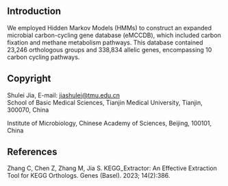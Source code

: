 ## Introduction
We employed Hidden Markov Models (HMMs) to construct an expanded microbial carbon-cycling gene database (eMCCDB), which included carbon fixation and methane metabolism pathways. 
This database contained 23,246 orthologous groups and 338,834 allelic genes, encompassing 10 carbon cycling pathways.

## Copyright
Shulei Jia, E-mail: jiashulei@tmu.edu.cn  
School of Basic Medical Sciences, Tianjin Medical University, Tianjin, 300070, China

Institute of Microbiology, Chinese Academy of Sciences, Beijing, 100101, China

## References
Zhang C, Chen Z, Zhang M, Jia S. KEGG_Extractor: An Effective Extraction Tool for KEGG Orthologs. Genes (Basel). 2023; 14(2):386.